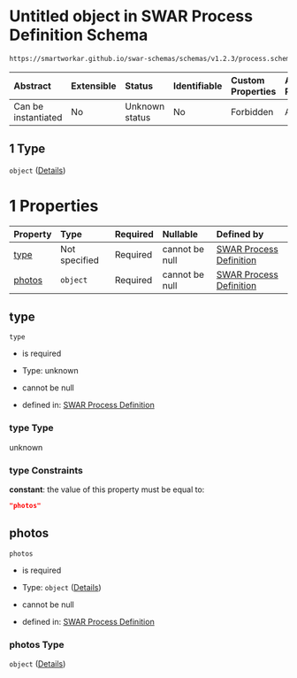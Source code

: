 # Untitled object in SWAR Process Definition Schema

```txt
https://smartworkar.github.io/swar-schemas/schemas/v1.2.3/process.schema.json#/properties/activities/patternProperties/^[A-Za-z0-9_]+$/properties/instructions/patternProperties/^[A-Za-z0-9_]+$/properties/implementation/oneOf/1
```



| Abstract            | Extensible | Status         | Identifiable | Custom Properties | Additional Properties | Access Restrictions | Defined In                                                                 |
| :------------------ | :--------- | :------------- | :----------- | :---------------- | :-------------------- | :------------------ | :------------------------------------------------------------------------- |
| Can be instantiated | No         | Unknown status | No           | Forbidden         | Allowed               | none                | [process.schema.json\*](../out/process.schema.json "open original schema") |

## 1 Type

`object` ([Details](process-properties-activities-patternproperties-a-za-z0-9_-properties-instructions-patternproperties-a-za-z0-9_-properties-implementation-oneof-1.md))

# 1 Properties

| Property          | Type          | Required | Nullable       | Defined by                                                                                                                                                                                                                                                                                                                                                                                                                                                 |
| :---------------- | :------------ | :------- | :------------- | :--------------------------------------------------------------------------------------------------------------------------------------------------------------------------------------------------------------------------------------------------------------------------------------------------------------------------------------------------------------------------------------------------------------------------------------------------------- |
| [type](#type)     | Not specified | Required | cannot be null | [SWAR Process Definition](process-properties-activities-patternproperties-a-za-z0-9_-properties-instructions-patternproperties-a-za-z0-9_-properties-implementation-oneof-1-properties-type.md "https://smartworkar.github.io/swar-schemas/schemas/v1.2.3/process.schema.json#/properties/activities/patternProperties/^\[A-Za-z0-9_]+$/properties/instructions/patternProperties/^\[A-Za-z0-9_]+$/properties/implementation/oneOf/1/properties/type")     |
| [photos](#photos) | `object`      | Required | cannot be null | [SWAR Process Definition](process-properties-activities-patternproperties-a-za-z0-9_-properties-instructions-patternproperties-a-za-z0-9_-properties-implementation-oneof-1-properties-photos.md "https://smartworkar.github.io/swar-schemas/schemas/v1.2.3/process.schema.json#/properties/activities/patternProperties/^\[A-Za-z0-9_]+$/properties/instructions/patternProperties/^\[A-Za-z0-9_]+$/properties/implementation/oneOf/1/properties/photos") |

## type



`type`

* is required

* Type: unknown

* cannot be null

* defined in: [SWAR Process Definition](process-properties-activities-patternproperties-a-za-z0-9_-properties-instructions-patternproperties-a-za-z0-9_-properties-implementation-oneof-1-properties-type.md "https://smartworkar.github.io/swar-schemas/schemas/v1.2.3/process.schema.json#/properties/activities/patternProperties/^\[A-Za-z0-9_]+$/properties/instructions/patternProperties/^\[A-Za-z0-9_]+$/properties/implementation/oneOf/1/properties/type")

### type Type

unknown

### type Constraints

**constant**: the value of this property must be equal to:

```json
"photos"
```

## photos



`photos`

* is required

* Type: `object` ([Details](process-properties-activities-patternproperties-a-za-z0-9_-properties-instructions-patternproperties-a-za-z0-9_-properties-implementation-oneof-1-properties-photos.md))

* cannot be null

* defined in: [SWAR Process Definition](process-properties-activities-patternproperties-a-za-z0-9_-properties-instructions-patternproperties-a-za-z0-9_-properties-implementation-oneof-1-properties-photos.md "https://smartworkar.github.io/swar-schemas/schemas/v1.2.3/process.schema.json#/properties/activities/patternProperties/^\[A-Za-z0-9_]+$/properties/instructions/patternProperties/^\[A-Za-z0-9_]+$/properties/implementation/oneOf/1/properties/photos")

### photos Type

`object` ([Details](process-properties-activities-patternproperties-a-za-z0-9_-properties-instructions-patternproperties-a-za-z0-9_-properties-implementation-oneof-1-properties-photos.md))
